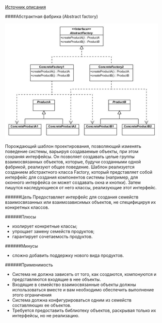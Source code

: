 [Источник описания][source]

####Абстрактная фабрика (Abstract factory)

![picture alt](https://github.com/Coolagin/patterns_doc/blob/master/images/AbstractFactory.jpg) 

 Порождающий шаблон проектирования, позволяющий изменять поведение системы, варьируя создаваемые объекты, при этом сохраняя интерфейсы. Он позволяет создавать целые группы взаимосвязанных объектов, которые, будучи созданными одной фабрикой, реализуют общее поведение. Шаблон реализуется созданием абстрактного класса Factory, который представляет собой интерфейс для создания компонентов системы (например, для оконного интерфейса он может создавать окна и кнопки). Затем пишутся наследующиеся от него классы, реализующие этот интерфейс.

######Цель
Предоставляет интерфейс для создания семейств взаимосвязанных или взаимозависимых объектов, не специфицируя их конкретных классов.

######Плюсы
*	изолирует конкретные классы;
*	упрощает замену семейств продуктов;
*	гарантирует сочетаемость продуктов.

######Минусы
*	сложно добавить поддержку нового вида продуктов.

######Применимость
*	Система не должна зависеть от того, как создаются, компонуются и представляются входящие в нее объекты.
*	Входящие в семейство взаимосвязанные объекты должны использоваться вместе и вам необходимо обеспечить выполнение этого ограничения
*	Система должна конфигурироваться одним из семейств составляющих ее объектов.
*	Требуется предоставить библиотеку объектов, раскрывая только их интерфейсы, но не реализацию.


[source]: http://ru.wikipedia.org/wiki/%D0%90%D0%B1%D1%81%D1%82%D1%80%D0%B0%D0%BA%D1%82%D0%BD%D0%B0%D1%8F_%D1%84%D0%B0%D0%B1%D1%80%D0%B8%D0%BA%D0%B0_(%D1%88%D0%B0%D0%B1%D0%BB%D0%BE%D0%BD_%D0%BF%D1%80%D0%BE%D0%B5%D0%BA%D1%82%D0%B8%D1%80%D0%BE%D0%B2%D0%B0%D0%BD%D0%B8%D1%8F)#.D0.9F.D1.80.D0.B8.D0.BC.D0.B5.D1.80_Ruby